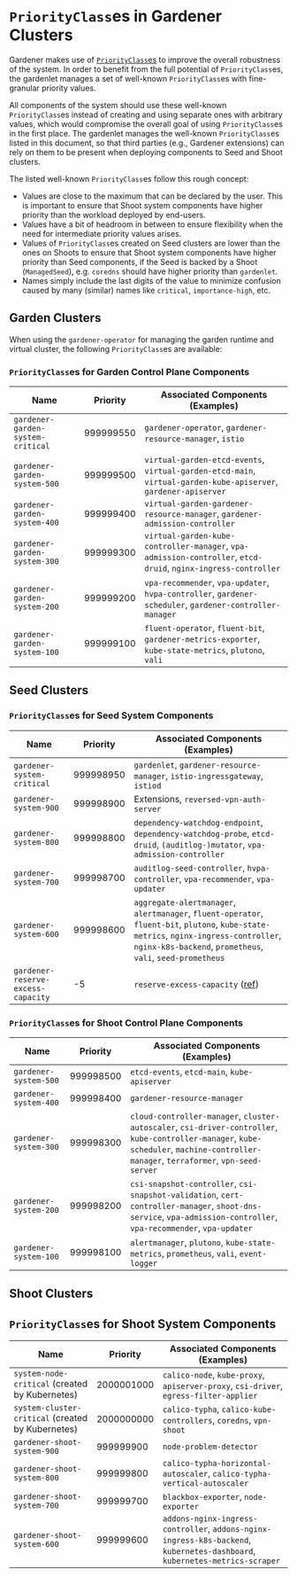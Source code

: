 # `PriorityClass`es in Gardener Clusters

Gardener makes use of [`PriorityClass`es](https://kubernetes.io/docs/concepts/scheduling-eviction/pod-priority-preemption/) to improve the overall robustness of the system.
In order to benefit from the full potential of `PriorityClass`es, the gardenlet manages a set of well-known `PriorityClass`es with fine-granular priority values.

All components of the system should use these well-known `PriorityClass`es instead of creating and using separate ones with arbitrary values, which would compromise the overall goal of using `PriorityClass`es in the first place.
The gardenlet manages the well-known `PriorityClass`es listed in this document, so that third parties (e.g., Gardener extensions) can rely on them to be present when deploying components to Seed and Shoot clusters.

The listed well-known `PriorityClass`es follow this rough concept:

- Values are close to the maximum that can be declared by the user. This is important to ensure that Shoot system components have higher priority than the workload deployed by end-users.
- Values have a bit of headroom in between to ensure flexibility when the need for intermediate priority values arises.
- Values of `PriorityClass`es created on Seed clusters are lower than the ones on Shoots to ensure that Shoot system components have higher priority than Seed components, if the Seed is backed by a Shoot (`ManagedSeed`), e.g. `coredns` should have higher priority than `gardenlet`.
- Names simply include the last digits of the value to minimize confusion caused by many (similar) names like `critical`, `importance-high`, etc.

## Garden Clusters

When using the `gardener-operator` for managing the garden runtime and virtual cluster, the following `PriorityClass`es are available:

### `PriorityClass`es for Garden Control Plane Components

| Name                              | Priority  | Associated Components (Examples)                                                                                |
|-----------------------------------|-----------|-----------------------------------------------------------------------------------------------------------------|
| `gardener-garden-system-critical` | 999999550 | `gardener-operator`, `gardener-resource-manager`, `istio`                                                       |
| `gardener-garden-system-500`      | 999999500 | `virtual-garden-etcd-events`, `virtual-garden-etcd-main`, `virtual-garden-kube-apiserver`, `gardener-apiserver` |
| `gardener-garden-system-400`      | 999999400 | `virtual-garden-gardener-resource-manager`, `gardener-admission-controller`                                     |
| `gardener-garden-system-300`      | 999999300 | `virtual-garden-kube-controller-manager`, `vpa-admission-controller`, `etcd-druid`, `nginx-ingress-controller`  |
| `gardener-garden-system-200`      | 999999200 | `vpa-recommender`, `vpa-updater`, `hvpa-controller`, `gardener-scheduler`, `gardener-controller-manager`        |
| `gardener-garden-system-100`      | 999999100 | `fluent-operator`, `fluent-bit`, `gardener-metrics-exporter`, `kube-state-metrics`, `plutono`, `vali`           |

## Seed Clusters

### `PriorityClass`es for Seed System Components

| Name                               | Priority  | Associated Components (Examples)                                                                                                                                                                      |
|------------------------------------|-----------|-------------------------------------------------------------------------------------------------------------------------------------------------------------------------------------------------------|
| `gardener-system-critical`         | 999998950 | `gardenlet`, `gardener-resource-manager`, `istio-ingressgateway`, `istiod`                                                                                                                            |
| `gardener-system-900`              | 999998900 | Extensions, `reversed-vpn-auth-server`                                                                                                                                                                |
| `gardener-system-800`              | 999998800 | `dependency-watchdog-endpoint`, `dependency-watchdog-probe`, `etcd-druid`, `(auditlog-)mutator`, `vpa-admission-controller`                                                                           |
| `gardener-system-700`              | 999998700 | `auditlog-seed-controller`, `hvpa-controller`, `vpa-recommender`, `vpa-updater`                                                                                                                       |
| `gardener-system-600`              | 999998600 | `aggregate-alertmanager`, `alertmanager`, `fluent-operator`, `fluent-bit`, `plutono`, `kube-state-metrics`, `nginx-ingress-controller`, `nginx-k8s-backend`, `prometheus`, `vali`,  `seed-prometheus` |
| `gardener-reserve-excess-capacity` | -5        | `reserve-excess-capacity` ([ref](https://github.com/gardener/gardener/pull/6135))                                                                                                                     |

### `PriorityClass`es for Shoot Control Plane Components

| Name                  | Priority  | Associated Components (Examples)                                                                                                                                                       |
|-----------------------|-----------|----------------------------------------------------------------------------------------------------------------------------------------------------------------------------------------|
| `gardener-system-500` | 999998500 | `etcd-events`, `etcd-main`, `kube-apiserver`                                                                                                                                           |
| `gardener-system-400` | 999998400 | `gardener-resource-manager`                                                                                                                                                            |
| `gardener-system-300` | 999998300 | `cloud-controller-manager`, `cluster-autoscaler`, `csi-driver-controller`, `kube-controller-manager`, `kube-scheduler`, `machine-controller-manager`, `terraformer`, `vpn-seed-server` |
| `gardener-system-200` | 999998200 | `csi-snapshot-controller`, `csi-snapshot-validation`, `cert-controller-manager`, `shoot-dns-service`, `vpa-admission-controller`, `vpa-recommender`, `vpa-updater`                     |
| `gardener-system-100` | 999998100 | `alertmanager`, `plutono`, `kube-state-metrics`, `prometheus`, `vali`, `event-logger`                                                                                                  |

## Shoot Clusters

## `PriorityClass`es for Shoot System Components

| Name                                              | Priority   | Associated Components (Examples)                                                                                            |
|---------------------------------------------------|------------|-----------------------------------------------------------------------------------------------------------------------------|
| `system-node-critical` (created by Kubernetes)    | 2000001000 | `calico-node`, `kube-proxy`, `apiserver-proxy`, `csi-driver`, `egress-filter-applier`                                       |
| `system-cluster-critical` (created by Kubernetes) | 2000000000 | `calico-typha`, `calico-kube-controllers`, `coredns`, `vpn-shoot`                                                           |
| `gardener-shoot-system-900`                       | 999999900  | `node-problem-detector`                                                                                                     |
| `gardener-shoot-system-800`                       | 999999800  | `calico-typha-horizontal-autoscaler`, `calico-typha-vertical-autoscaler`                                                    |
| `gardener-shoot-system-700`                       | 999999700  | `blackbox-exporter`, `node-exporter`                                                                                        |
| `gardener-shoot-system-600`                       | 999999600  | `addons-nginx-ingress-controller`, `addons-nginx-ingress-k8s-backend`, `kubernetes-dashboard`, `kubernetes-metrics-scraper` |
